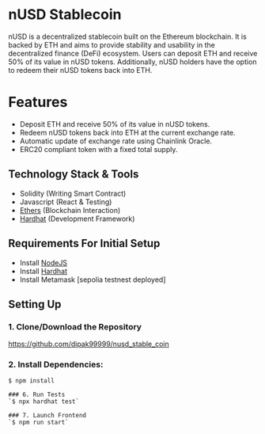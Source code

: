 # nUSD Stablecoin
nUSD is a decentralized stablecoin built on the Ethereum blockchain. It is backed by ETH and aims to provide stability and usability in the decentralized finance (DeFi) ecosystem. Users can deposit ETH and receive 50% of its value in nUSD tokens. Additionally, nUSD holders have the option to redeem their nUSD tokens back into ETH.

# Features
- Deposit ETH and receive 50% of its value in nUSD tokens.
- Redeem nUSD tokens back into ETH at the current exchange rate.
- Automatic update of exchange rate using Chainlink Oracle.
- ERC20 compliant token with a fixed total supply.

## Technology Stack & Tools

- Solidity (Writing Smart Contract)
- Javascript (React & Testing)
- [Ethers](https://docs.ethers.io/v5/) (Blockchain Interaction)
- [Hardhat](https://hardhat.org/) (Development Framework)

## Requirements For Initial Setup
- Install [NodeJS](https://nodejs.org/en/)
- Install [Hardhat](https://hardhat.org/)
- Install Metamask [sepolia testnest deployed]

## Setting Up
### 1. Clone/Download the Repository
https://github.com/dipak99999/nusd_stable_coin

### 2. Install Dependencies:
```
$ npm install

### 6. Run Tests
`$ npx hardhat test`

### 7. Launch Frontend
`$ npm run start`

